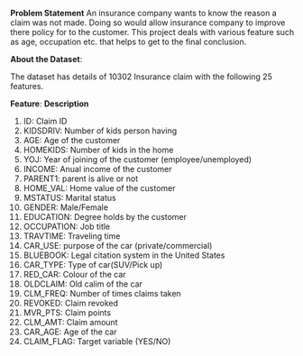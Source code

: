 **Problem Statement**
An insurance company wants to know the reason a claim was not made. Doing so would allow insurance company to improve there policy for to the customer. 
This project deals with various feature such as age, occupation etc. that helps to get to the final conclusion.

**About the Dataset**:

The dataset has details of 10302 Insurance claim with the following 25 features.

**Feature**: **Description**
01. ID: Claim ID
02. KIDSDRIV: Number of kids person having
03. AGE: Age of the customer
04. HOMEKIDS: Number of kids in the home
05. YOJ: Year of joining of the customer (employee/unemployed)
06. INCOME: Anual income of the customer
07. PARENT1: parent is alive or not
08. HOME_VAL: Home value of the customer
09. MSTATUS: Marital status
10. GENDER: Male/Female
11. EDUCATION: Degree holds by the customer
12. OCCUPATION: Job title
13. TRAVTIME: Traveling time
14. CAR_USE: purpose of the car (private/commercial)
15. BLUEBOOK: Legal citation system in the United States
16. CAR_TYPE: Type of car(SUV/Pick up)
17. RED_CAR: Colour of the car
18. OLDCLAIM: Old calim of the car
19. CLM_FREQ: Number of times claims taken
20. REVOKED: Claim revoked
21. MVR_PTS: Claim points
22. CLM_AMT: Claim amount
23. CAR_AGE: Age of the car
24. CLAIM_FLAG: Target variable (YES/NO)